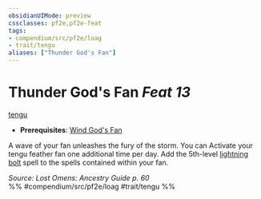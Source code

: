 ```yaml
---
obsidianUIMode: preview
cssclasses: pf2e,pf2e-feat
tags:
- compendium/src/pf2e/loag
- trait/tengu
aliases: ["Thunder God's Fan"]
---
```

# Thunder God's Fan  *Feat 13*  
[tengu](rules/traits/tengu-b1.md "Tengu Ancestry & Heritage Trait")  

- **Prerequisites**: [Wind God's Fan](compendium/feats/wind-gods-fan-loag.md)

A wave of your fan unleashes the fury of the storm. You can Activate your tengu feather fan one additional time per day. Add the 5th-level [lightning bolt](compendium/spells/lightning-bolt.md) spell to the spells contained within your fan.

*Source: Lost Omens: Ancestry Guide p. 60*  
%% #compendium/src/pf2e/loag #trait/tengu %%